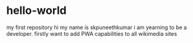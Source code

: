 # hello-world
my first repository
hi
my name is skpuneethkumar
i am yearning to be a developer.
firstly want to add PWA capabilities to all wikimedia sites
